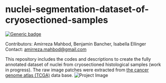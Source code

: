 # nuclei-segmentation-dataset-of-cryosectioned-samples
[![Generic badge](https://img.shields.io/badge/Code-MATLAB-<COLOR>.svg)](https://shields.io/)


Contributors: Amirreza Mahbod, Benjamin Bancher, Isabella Ellinger\
Contact: amirreza.mahbod@gmail.com 

This repository includes the codes and descriptions to create the fully annotated dataset of nuclei from cryosectioned histological samples (work in progress). The raw image patches were extracted from <a href="https://portal.gdc.cancer.gov/">the cancer genome atlas (TCGA)</a> data base.
![Project Image](https://github.com/masih4/nuclei-segmentation-dataset-of-cryosectioned-samples/blob/master/.gitfiles/example.png)

